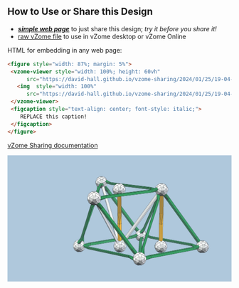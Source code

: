 
## How to Use or Share this Design

 - [***simple web page***](<https://david-hall.github.io/vzome-sharing/2024/01/25/19-04-07-Tetrahedron-has-same-height-as-octahedron/>) to just share this design; *try it before you share it!*
 - [raw vZome file](<https://raw.githubusercontent.com/david-hall/vzome-sharing/main/2024/01/25/19-04-07-Tetrahedron-has-same-height-as-octahedron/Tetrahedron-has-same-height-as-octahedron.vZome>) to use in vZome desktop or vZome Online
 
 HTML for embedding in any web page:
 ```html
<figure style="width: 87%; margin: 5%">
  <vzome-viewer style="width: 100%; height: 60vh"
       src="https://david-hall.github.io/vzome-sharing/2024/01/25/19-04-07-Tetrahedron-has-same-height-as-octahedron/Tetrahedron-has-same-height-as-octahedron.vZome" >
    <img  style="width: 100%"
       src="https://david-hall.github.io/vzome-sharing/2024/01/25/19-04-07-Tetrahedron-has-same-height-as-octahedron/Tetrahedron-has-same-height-as-octahedron.png" >
  </vzome-viewer>
  <figcaption style="text-align: center; font-style: italic;">
     REPLACE this caption!
  </figcaption>
</figure>
 ```

[vZome Sharing documentation](https://vzome.github.io/vzome/sharing.html#how-it-works)

![Image](<Tetrahedron-has-same-height-as-octahedron.png>)

